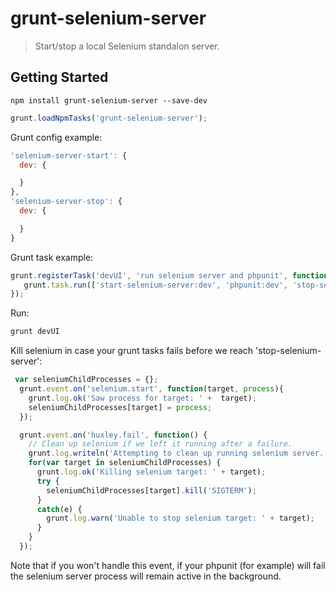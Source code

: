# grunt-selenium-server

> Start/stop a local Selenium standalon server.



## Getting Started

```shell
npm install grunt-selenium-server --save-dev
```

```js
grunt.loadNpmTasks('grunt-selenium-server');
```


Grunt config example:

```js
'selenium-server-start': {
  dev: {

  }
},
'selenium-server-stop': {
  dev: {

  }
}
```

Grunt task example:

```js
grunt.registerTask('devUI', 'run selenium server and phpunit', function(){
   grunt.task.run(['start-selenium-server:dev', 'phpunit:dev', 'stop-selenium-server:dev']);
});
```

Run:

```js
grunt devUI
```


Kill selenium in case your grunt tasks fails before we reach 'stop-selenium-server':

```js
 var seleniumChildProcesses = {};
  grunt.event.on('selenium.start', function(target, process){
    grunt.log.ok('Saw process for target: ' +  target);
    seleniumChildProcesses[target] = process;
  });

  grunt.event.on('huxley.fail', function() {
    // Clean up selenium if we left it running after a failure.
    grunt.log.writeln('Attempting to clean up running selenium server.');
    for(var target in seleniumChildProcesses) {
      grunt.log.ok('Killing selenium target: ' + target);
      try {
        seleniumChildProcesses[target].kill('SIGTERM');
      }
      catch(e) {
        grunt.log.warn('Unable to stop selenium target: ' + target);
      }
    }
  });
```

Note that if you won't handle this event, if your phpunit (for example) will fail the selenium server process will remain active in the background.
